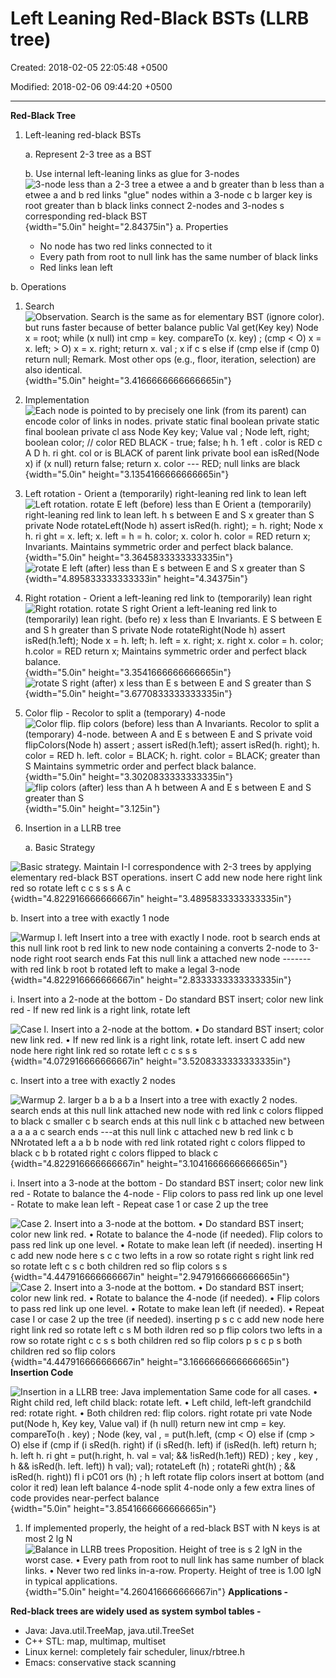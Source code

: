 # Left Leaning Red-Black BSTs (LLRB tree)

Created: 2018-02-05 22:05:48 +0500

Modified: 2018-02-06 09:44:20 +0500

---

**Red-Black Tree**

1.  Left-leaning red-black BSTs

    a.  Represent 2-3 tree as a BST

    b.  Use internal left-leaning links as glue for 3-nodes
![3-node less than a 2-3 tree a etwee a and b greater than b less than a etwee a and b red links "glue" nodes within a 3-node c b larger key is root greater than b black links connect 2-nodes and 3-nodes s corresponding red-black BST ](media/Left-Leaning-Red-Black-BSTs-(LLRB-tree)-image1.png){width="5.0in" height="2.84375in"}
a.  Properties
    -   No node has two red links connected to it
    -   Every path from root to null link has the same number of black links
    -   Red links lean left

b.  Operations
1.  Search
![Observation. Search is the same as for elementary BST (ignore color). but runs faster because of better balance public Val get(Key key) Node x = root; while (x null) int cmp = key. compareTo (x. key) ; (cmp < O) x = x. left; > O) x = x. right; return x. val ; x if c s else if (cmp else if (cmp 0) return null; Remark. Most other ops (e.g., floor, iteration, selection) are also identical. ](media/Left-Leaning-Red-Black-BSTs-(LLRB-tree)-image2.png){width="5.0in" height="3.4166666666666665in"}
2.  Implementation
![Each node is pointed to by precisely one link (from its parent) can encode color of links in nodes. private static final boolean private static final boolean private cl ass Node Key key; Value val ; Node left, right; boolean color; // color RED BLACK - true; false; h h. 1 eft . color is RED c A D h. ri ght. col or is BLACK of parent link private bool ean isRed(Node x) if (x null) return false; return x. color --- RED; null links are black ](media/Left-Leaning-Red-Black-BSTs-(LLRB-tree)-image3.png){width="5.0in" height="3.1354166666666665in"}
3.  Left rotation - Orient a (temporarily) right-leaning red link to lean left
![Left rotation. rotate E left (before) less than E Orient a (temporarily) right-leaning red link to lean left. h s between E and S x greater than S private Node rotateLeft(Node h) assert isRed(h. right); = h. right; Node x h. ri ght = x. left; x. left = h = h. color; x. color h. color = RED return x; Invariants. Maintains symmetric order and perfect black balance. ](media/Left-Leaning-Red-Black-BSTs-(LLRB-tree)-image4.png){width="5.0in" height="3.3645833333333335in"}
![rotate E left (after) less than E s between E and S x greater than S ](media/Left-Leaning-Red-Black-BSTs-(LLRB-tree)-image5.png){width="4.895833333333333in" height="4.34375in"}
4.  Right rotation - Orient a left-leaning red link to (temporarily) lean right
![Right rotation. rotate S right Orient a left-leaning red link to (temporarily) lean right. (befo re) x less than E Invariants. E S between E and S h greater than S private Node rotateRight(Node h) assert isRed(h.1eft); Node x = h. left; h. left = x. right; x. right x. color = h. color; h.color = RED return x; Maintains symmetric order and perfect black balance. ](media/Left-Leaning-Red-Black-BSTs-(LLRB-tree)-image6.png){width="5.0in" height="3.3541666666666665in"}
![rotate S right (after) x less than E s between E and S greater than S ](media/Left-Leaning-Red-Black-BSTs-(LLRB-tree)-image7.png){width="5.0in" height="3.6770833333333335in"}
5.  Color flip - Recolor to split a (temporary) 4-node
![Color flip. flip colors (before) less than A Invariants. Recolor to split a (temporary) 4-node. between A and E s between E and S private void flipCoIors(Node h) assert ; assert isRed(h.1eft); assert isRed(h. right); h. color = RED h. left. color = BLACK; h. right. color = BLACK; greater than S Maintains symmetric order and perfect black balance. ](media/Left-Leaning-Red-Black-BSTs-(LLRB-tree)-image8.png){width="5.0in" height="3.3020833333333335in"}
![flip colors (after) less than A h between A and E s between E and S greater than S ](media/Left-Leaning-Red-Black-BSTs-(LLRB-tree)-image9.png){width="5.0in" height="3.125in"}
6.  Insertion in a LLRB tree

    a.  Basic Strategy

![Basic strategy. Maintain I-I correspondence with 2-3 trees by applying elementary red-black BST operations. insert C add new node here right link red so rotate left c c s s s A c ](media/Left-Leaning-Red-Black-BSTs-(LLRB-tree)-image10.png){width="4.822916666666667in" height="3.4895833333333335in"}

b.  Insert into a tree with exactly 1 node

![Warmup l. left Insert into a tree with exactly I node. root b search ends at this null link root b red link to new node containing a converts 2-node to 3-node right root search ends Fat this null link a attached new node -------with red link b root b rotated left to make a legal 3-node ](media/Left-Leaning-Red-Black-BSTs-(LLRB-tree)-image11.png){width="4.822916666666667in" height="2.8333333333333335in"}

i.  Insert into a 2-node at the bottom
    -   Do standard BST insert; color new link red
    -   If new red link is a right link, rotate left

![Case l. Insert into a 2-node at the bottom. • Do standard BST insert; color new link red. • If new red link is a right link, rotate left. insert C add new node here right link red so rotate left c c s s s ](media/Left-Leaning-Red-Black-BSTs-(LLRB-tree)-image12.png){width="4.072916666666667in" height="3.5208333333333335in"}

c.  Insert into a tree with exactly 2 nodes

![Warmup 2. larger b a b a b a Insert into a tree with exactly 2 nodes. search ends at this null link attached new node with red link c colors flipped to black c smaller c b search ends at this null link c b attached new between a a a a c search ends ---at this null link c attached new b red link c b NNrotated left a a b b node with red link rotated right c colors flipped to black c b b rotated right c colors flipped to black c ](media/Left-Leaning-Red-Black-BSTs-(LLRB-tree)-image13.png){width="4.822916666666667in" height="3.1041666666666665in"}

i.  Insert into a 3-node at the bottom
    -   Do standard BST insert; color new link red
    -   Rotate to balance the 4-node
    -   Flip colors to pass red link up one level
    -   Rotate to make lean left
    -   Repeat case 1 or case 2 up the tree

![Case 2. Insert into a 3-node at the bottom. • Do standard BST insert; color new link red. • Rotate to balance the 4-node (if needed). Flip colors to pass red link up one level. • Rotate to make lean left (if needed). inserting H c add new node here s c c two lefts in a row so rotate right s right link red so rotate left c s c both children red so flip colors s s ](media/Left-Leaning-Red-Black-BSTs-(LLRB-tree)-image14.png){width="4.447916666666667in" height="2.9479166666666665in"}
![Case 2. Insert into a 3-node at the bottom. • Do standard BST insert; color new link red. • Rotate to balance the 4-node (if needed). • Flip colors to pass red link up one level. • Rotate to make lean left (if needed). • Repeat case I or case 2 up the tree (if needed). inserting p s c c add new node here right link red so rotate left c s M both ildren red so p flip colors two lefts in a row so rotate right c c s s both children red so flip colors p s c p s both children red so flip colors ](media/Left-Leaning-Red-Black-BSTs-(LLRB-tree)-image15.png){width="4.447916666666667in" height="3.1666666666666665in"}
**Insertion Code**

![Insertion in a LLRB tree: Java implementation Same code for all cases. • Right child red, left child black: rotate left. • Left child, left-left grandchild red: rotate right. • Both children red: flip colors. right rotate pri vate Node put(Node h, Key key, Value val) if (h null) return new int cmp = key. compareTo(h . key) ; Node (key, val , = put(h.left, (cmp < O) else if (cmp > O) else if (cmp if (i sRed(h. right) if (i sRed(h. left) if (isRed(h. left) return h; h. left h. ri ght = put(h.right, h. val = val; && !isRed(h.1eft)) RED) ; key , key , h && isRed(h. left. left)) h val); val); rotateLeft (h) ; rotateRi ght(h) ; && isRed(h. right)) fl i pC01 ors (h) ; h left rotate flip colors insert at bottom (and color it red) lean left balance 4-node split 4-node only a few extra lines of code provides near-perfect balance ](media/Left-Leaning-Red-Black-BSTs-(LLRB-tree)-image16.png){width="5.0in" height="3.8541666666666665in"}
1.  If implemented properly, the height of a red-black BST with N keys is at most 2 lg N
![Balance in LLRB trees Proposition. Height of tree is s 2 lgN in the worst case. • Every path from root to null link has same number of black links. • Never two red links in-a-row. Property. Height of tree is 1.00 lgN in typical applications. ](media/Left-Leaning-Red-Black-BSTs-(LLRB-tree)-image17.png){width="5.0in" height="4.260416666666667in"}
**Applications -**

**Red-black trees are widely used as system symbol tables -**
-   Java: Java.util.TreeMap, java.util.TreeSet
-   C++ STL: map, multimap, multiset
-   Linux kernel: completely fair scheduler, linux/rbtree.h
-   Emacs: conservative stack scanning

